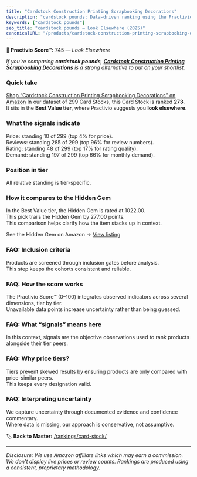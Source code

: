 ```yaml
---
title: "Cardstock Construction Printing Scrapbooking Decorations"
description: "cardstock pounds: Data-driven ranking using the Practivio Score™. Positioned by quality, value, demand, findability, momentum."
keywords: ["cardstock pounds"]
seo_title: "cardstock pounds — Look Elsewhere (2025)"
canonicalURL: "/products/cardstock-construction-printing-scrapbooking-decorations-B0F5VXW8XZ/"
---
```


**🚫 Practivio Score™:** 745 — _Look Elsewhere_


*If you're comparing **cardstock pounds**, **[Cardstock Construction Printing Scrapbooking Decorations](https://www.amazon.com/dp/B0F5VXW8XZ?tag=practivio-20)** is a strong alternative to put on your shortlist.*
### Quick take
[Shop “Cardstock Construction Printing Scrapbooking Decorations” on Amazon](https://www.amazon.com/dp/B0F5VXW8XZ?tag=practivio-20)
In our dataset of 299 Card Stocks, this Card Stock is ranked **273**.  
It sits in the **Best Value tier**, where Practivio suggests you **look elsewhere**.

### What the signals indicate
Price: standing 10 of 299 (top 4% for price).  
Reviews: standing 285 of 299 (top 96% for review numbers).  
Rating: standing 48 of 299 (top 17% for rating quality).  
Demand: standing 197 of 299 (top 66% for monthly demand).

### Position in tier
All relative standing is tier-specific.

### How it compares to the Hidden Gem
In the Best Value tier, the Hidden Gem is rated at 1022.00.  
This pick trails the Hidden Gem by 277.00 points.  
This comparison helps clarify how the item stacks up in context.  

See the Hidden Gem on Amazon → [View listing](https://www.amazon.com/dp/B006P1EQXA?tag=practivio-20)

### FAQ: Inclusion criteria
Products are screened through inclusion gates before analysis.  
This step keeps the cohorts consistent and reliable.

### FAQ: How the score works
The Practivio Score™ (0–100) integrates observed indicators across several dimensions, tier by tier.  
Unavailable data points increase uncertainty rather than being guessed.

### FAQ: What “signals” means here
In this context, signals are the objective observations used to rank products alongside their tier peers.

### FAQ: Why price tiers?
Tiers prevent skewed results by ensuring products are only compared with price-similar peers.  
This keeps every designation valid.

### FAQ: Interpreting uncertainty
We capture uncertainty through documented evidence and confidence commentary.  
Where data is missing, our approach is conservative, not assumptive.


🏷️ **Back to Master:** [/rankings/card-stock/](/rankings/card-stock/)

---
_Disclosure: We use Amazon affiliate links which may earn a commission. We don’t display live prices or review counts. Rankings are produced using a consistent, proprietary methodology._
